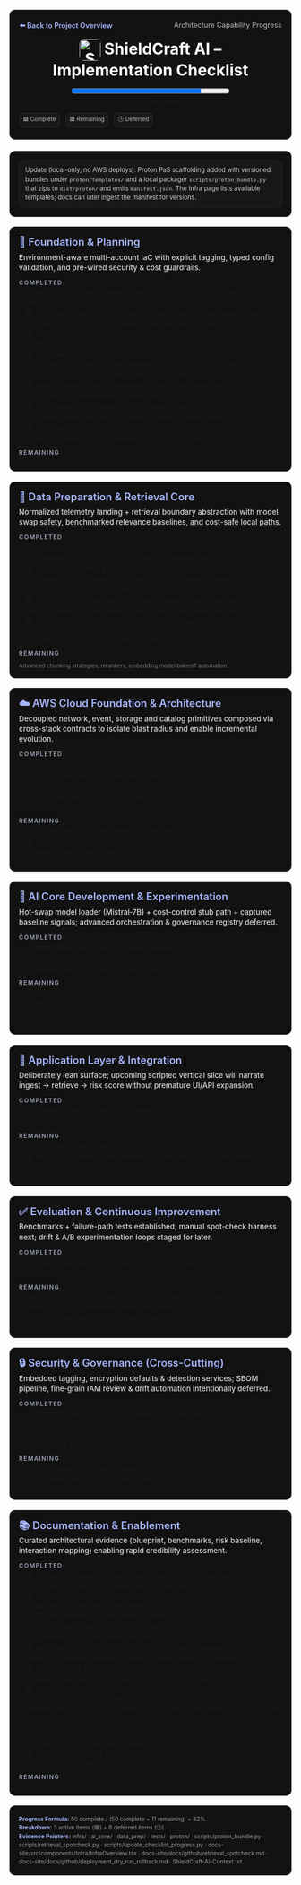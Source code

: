 <style>
.sc-card{border:1px solid #2f2f46;border-radius:10px;margin:1.25em 0;padding:1.15em;background:#121212;}
.sc-hero{margin:1.4em 0;padding:1.4em 1.2em;background:#121212;}
.sc-header{display:flex;justify-content:space-between;flex-wrap:wrap;gap:.75em;margin-bottom:.9em;font-size:.9em;color:#bbb;}
.sc-header a{color:#a5b4fc;font-weight:600;text-decoration:none;}
.sc-title{text-align:center;margin:0;font-size:2em;color:#fff;}
.sc-progress{text-align:center;margin:.8em 0 .9em;}
.sc-note{font-size:.8em;line-height:1.45;background:#181818;padding:.75em .9em;border:1px solid #252525;border-radius:8px;color:#ccc;}
.sc-sub{font-size:.94em;color:#d6d9df;margin:.5em 0 .9em;font-weight:500;line-height:1.38;}
.sc-section-title{font-size:1.32em;color:#a5b4fc;margin:0 0 .35em;line-height:1.18;font-weight:600;}
.sc-muted{font-size:.7em;color:#777;margin-top:.65em;}
.sc-meta{font-size:.72em;line-height:1.5;color:#999;}
.sc-legend{font-size:.72em;display:flex;flex-wrap:wrap;gap:1.1em;margin:.9em 0 .2em;color:#bbb;}
.sc-pill{background:#181818;border:1px solid #2a2a2a;padding:.35em .55em;border-radius:6px;}
.sc-h3{margin:.55em 0 .4em;font-size:.76em;letter-spacing:.12em;text-transform:uppercase;color:#9aa2b4;font-weight:600;}
@media (max-width:760px){.sc-title{font-size:1.6em;} .sc-progress progress{width:100%!important;}}
/* Normalize markdown list spacing inside cards */
.sc-card ul{margin:.35em 0 .85em;padding-left:1.15em;font-size:.84em;line-height:1.42;}
.sc-card li{margin:.18em 0;}
</style>

<section class="sc-card sc-hero">
  <div class="sc-header">
    <a href="../../../README.md">⬅️ Back to Project Overview</a>
    <span>Architecture Capability Progress</span>
  </div>
  <h1 class="sc-title"><img src="../../static/img/logo.png" alt="ShieldCraft AI" style="height:38px;width:auto;vertical-align:middle;border-radius:8px;" /> ShieldCraft AI – Implementation Checklist</h1>
  <div id="progress-bar" class="sc-progress">
  <progress id="shieldcraft-progress" value="82" max="100" aria-label="ShieldCraft overall progress" style="width:60%;height:18px;"></progress>
  <div id="progress-label">82% Complete</div>
  </div>
  <div class="sc-legend">
    <span class="sc-pill">🟩 Complete</span>
    <span class="sc-pill">🟥 Remaining</span>
    <span class="sc-pill">🕒 Deferred</span>
  </div>
</section>

<section class="sc-card">
  <div class="sc-note">
    Update (local-only, no AWS deploys): Proton PaS scaffolding added with versioned bundles under <code>proton/templates/</code> and a local packager <code>scripts/proton_bundle.py</code> that zips to <code>dist/proton/</code> and emits <code>manifest.json</code>. The Infra page lists available templates; docs can later ingest the manifest for versions.
  </div>
</section>


<!-- COUNTED_SCOPE_BEGIN -->
<section class="sc-card">
<h2 class="sc-section-title">🧱 Foundation & Planning</h2>
<div class="sc-sub">Environment-aware multi-account IaC with explicit tagging, typed config validation, and pre-wired security & cost guardrails.</div>
<div class="sc-h3">Completed</div>
<ul>
  <li>🟩 Multi-account / environment-aware IaC (CDK v2) with explicit naming & tagging</li>
  <li>🟩 Cross-stack composition (Outputs / Imports) enabling decoupled domains</li>
  <li>🟩 Pydantic config schema + negative-path fail-fast coverage</li>
  <li>🟩 Security baseline patterns (GuardDuty / Security Hub / Detective enabled; Inspector optional)</li>
  <li>🟩 Cost guardrails (budgets, lifecycle policies, encryption defaults)</li>
  <li>🟩 Centralized secrets (Secrets Manager) – zero static creds in code</li>
  <li>🟩 S3 encryption + lifecycle and retention governance</li>
  <li>🟩 Attack Simulation stack implemented (attack_simulation_stack)</li>
  <li>🟩 Budget stack implemented (budget_stack)</li>
  <li>🟩 Compliance stack implemented (compliance_stack)</li>
  <li>🟩 Control Tower integration scaffolding present (control_tower_stack)
  <li>🟩 Data Quality stack implemented (data_quality_stack)</li>
  <li>🟩 Secrets Manager stack implemented (secrets_manager_stack)</li>
</ul>
<div class="sc-h3">Remaining</div>
<ul>

</ul>
</section>


<section class="sc-card">
<h2 class="sc-section-title">💾 Data Preparation & Retrieval Core</h2>
<div class="sc-sub">Normalized telemetry landing + retrieval boundary abstraction with model swap safety, benchmarked relevance baselines, and cost-safe local paths.</div>
<div class="sc-h3">Completed</div>
<ul>
  <li>🟩 Normalized ingestion scaffolding (S3 + Glue + Lake Formation intent)</li>
  <li>🟩 Governance scaffolding (access patterns & lineage framing)</li>
  <li>🟩 Vector store scaffold & retrieval boundary (pgvector abstraction)</li>
  <li>🟩 Foundation model selection (Mistral‑7B) + stub inference fallback</li>
  <li>🟩 Benchmark baselines captured (MTEB / BEIR logging & outputs)</li>
  <li>🟩 Retrieval interface abstraction (future embedding interchange safety)</li>
  <li>🟩 Cost-aware local dev inference path (stub vs real model selection)</li>
  <li>🟩 Retrieval relevance spot-check micro harness - see <code>scripts/retrieval_spotcheck.py</code> and <code>docs-site/docs/github/retrieval_spotcheck.md</code></li>
</ul>
<div class="sc-h3">Remaining</div>
<ul>

</ul>
<div class="sc-muted">Advanced chunking strategies, rerankers, embedding model bakeoff automation.</div>
</section>

<section class="sc-card">
<h2 class="sc-section-title">☁️ AWS Cloud Foundation & Architecture</h2>
<div class="sc-sub">Decoupled network, event, storage and catalog primitives composed via cross-stack contracts to isolate blast radius and enable incremental evolution.</div>
<div class="sc-h3">Completed</div>
<ul class="sc-list">
  <li>✅ VPC + segmented subnets & security groups</li>
  <li>✅ Event-driven backbone (EventBridge patterns)</li>
  <li>✅ Centralized secrets & parameter injection</li>
  <li>✅ Guardrails: budgets, encryption defaults, security services</li>
  <li>✅ Cross-stack output/import composition</li>
</ul>
<div class="sc-h3">Remaining</div>
  <ul class="sc-list">
    <li>🕒 Full multi-region failover rehearsal (Deferred)</li>
    <li>🟥 Automated drift remediation pipeline (CI drift detection + reporting in place; remediation automation next)</li>
  </ul>
</section>


<section class="sc-card">
<h2 class="sc-section-title">🧠 AI Core Development & Experimentation</h2>
<div class="sc-sub">Hot‑swap model loader (Mistral‑7B) + cost-control stub path + captured baseline signals; advanced orchestration & governance registry deferred.</div>
<div class="sc-h3">Completed</div>
<ul class="sc-list">
  <li>✅ Model loader abstraction (hot-swap pathway)</li>
  <li>✅ Stub vs real inference toggle for cost control</li>
  <li>✅ Baseline relevance benchmarking captured</li>
</ul>
<div class="sc-h3">Remaining</div>
  <ul class="sc-list">
    <li>🕒 Multi-agent orchestration</li>
    <li>🕒 Prompt governance registry & approval flow</li>
    <li>🕒 Automated hallucination & toxicity evaluation loop</li>
  </ul>
</section>


<section class="sc-card">
<h2 class="sc-section-title">🚀 Application Layer & Integration</h2>
<div class="sc-sub">Deliberately lean surface; upcoming scripted vertical slice will narrate ingest → retrieve → risk score without premature UI/API expansion.</div>
<div class="sc-h3">Completed</div>
<ul class="sc-list">
  <li>✅ Domain interaction mapping available</li>
  <li>✅ Deterministic container build chain</li>
</ul>
<div class="sc-h3">Remaining</div>
  <ul class="sc-list">
    <li>🕒 Public API surface (post vertical slice)</li>
    <li>🟥 Analyst UI / dashboard implementation (Static dashboard components staged; interactive views pending)</li>
  </ul>
</section>


<section class="sc-card">
<h2 class="sc-section-title">✅ Evaluation & Continuous Improvement</h2>
<div class="sc-sub">Benchmarks + failure-path tests established; manual spot‑check harness next; drift & A/B experimentation loops staged for later.</div>
<div class="sc-h3">Completed</div>
<ul class="sc-list">
  <li>✅ Baseline retrieval & representation benchmarks captured</li>
  <li>✅ Failure-path tests for config & deployment</li>
</ul>
<div class="sc-h3">Remaining</div>
  <ul class="sc-list">
    <li>🟥 Continuous relevance drift monitoring loop (Monitoring pages & CI drift detectors in place; automated alerts still pending)</li>
    <li>🕒 A/B prompt/model experimentation harness</li>
  </ul>
</section>


<!-- SECURITY -->
<section class="sc-card">
<h2 class="sc-section-title">🔒 Security & Governance (Cross-Cutting)</h2>
<div class="sc-sub">Embedded tagging, encryption defaults & detection services; SBOM pipeline, fine‑grain IAM review & drift automation intentionally deferred.</div>
<div class="sc-h3">Completed</div>
<ul class="sc-list">
  <li>✅ Encryption defaults & lifecycle policies in storage layer</li>
  <li>✅ Security service activation (GuardDuty / Security Hub / Detective; Inspector optional)</li>
  <li>✅ Cost & tag governance enforcements</li>
</ul>
<div class="sc-h3">Remaining</div>
<ul class="sc-list">
  <li>🕒 SBOM generation & signing pipeline</li>
  <li>🕒 Automated IAM access review cadence</li>
</ul>
</section>


<!-- DOCUMENTATION & ENABLEMENT -->
<section class="sc-card">
<h2 class="sc-section-title">📚 Documentation & Enablement</h2>
<div class="sc-sub">Curated architectural evidence (blueprint, benchmarks, risk baseline, interaction mapping) enabling rapid credibility assessment.</div>
<div class="sc-h3">Completed</div>
<ul>
  <li>🟩 Architecture blueprint & context pack published (refreshed with pricing transparency notes and the Neue Haas Grotesk typography rollout)</li>
  <li>🟩 Core ADR set published (architecture, configuration, retrieval boundary, model loader, security guardrails, storytelling)</li>
  <li>🟩 README narrative & certification alignment</li>
  <li>🟩 Progress automation script (syncs % across docs)</li>
  <li>🟩 Dependency / domain interaction mapping</li>
  <li>🟩 Benchmark artifacts accessible (MTEB / BEIR logs & outputs)</li>
  <li>🟩 Risk & compliance baseline captured (threat modeling groundwork)</li>
  <li>🟩 Business value & risk log documentation</li>
  <li>🟩 Static analyst dashboard mock (posture & findings snapshot)</li>
  <li>🟩 Artifact map (claims → code/tests links) - see <code>docs-site/docs/github/artifact_map.md</code></li>
  <li>🟩 Demo vertical slice script (finding → risk score → remediation plan JSON) - see <code>scripts/demo_vertical_slice.py</code> and <code>docs-site/docs/github/demo_vertical_slice.md</code></li>
  <li>🟩 Threat model summary (distilled residual risks) - see <code>docs-site/docs/github/threat_model_summary.md</code></li>
  <li>🟩 Deployment dry-run & rollback explainer - see <code>docs-site/docs/github/deployment_dry_run_rollback.md</code></li>
</ul>
<div class="sc-h3">Remaining</div>
<ul>

</ul>
</section>
<!-- COUNTED_SCOPE_END -->

<!-- PROGRESS FOOTER -->
<section class="sc-card">
  <div class="sc-meta"><strong style="color:#a5b4fc;">Progress Formula:</strong> 50 complete / (50 complete + 11 remaining) = 82%. <br>
  <strong style="color:#a5b4fc;">Breakdown:</strong> 3 active items (🟥) + 8 deferred items (🕒). <br>
  <strong style="color:#a5b4fc;">Evidence Pointers:</strong>  infra/ · ai_core/ · data_prep/ · tests/ · proton/ · scripts/proton_bundle.py · scripts/retrieval_spotcheck.py · scripts/update_checklist_progress.py · docs-site/src/components/Infra/InfraOverview.tsx · docs-site/docs/github/retrieval_spotcheck.md · docs-site/docs/github/deployment_dry_run_rollback.md · ShieldCraft-AI-Context.txt.</div>
</section>
